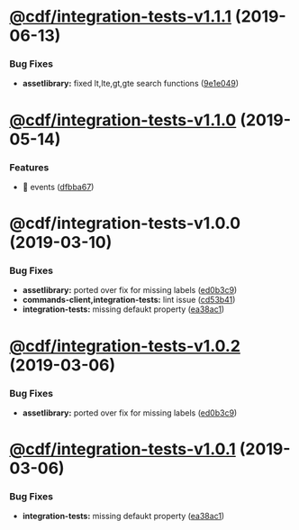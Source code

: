 # [@cdf/integration-tests-v1.1.1](https://git-codecommit.us-west-2.amazonaws.com/v1/repos/cdf-core/compare/@cdf/integration-tests-v1.1.0...@cdf/integration-tests-v1.1.1) (2019-06-13)


### Bug Fixes

* **assetlibrary:** fixed lt,lte,gt,gte search functions ([9e1e049](https://git-codecommit.us-west-2.amazonaws.com/v1/repos/cdf-core/commit/9e1e049))

# [@cdf/integration-tests-v1.1.0](https://git-codecommit.us-west-2.amazonaws.com/v1/repos/cdf-core/compare/@cdf/integration-tests-v1.0.0...@cdf/integration-tests-v1.1.0) (2019-05-14)


### Features

* 🎸 events ([dfbba67](https://git-codecommit.us-west-2.amazonaws.com/v1/repos/cdf-core/commit/dfbba67))

# @cdf/integration-tests-v1.0.0 (2019-03-10)


### Bug Fixes

* **assetlibrary:** ported over fix for missing labels ([ed0b3c9](https://git-codecommit.us-west-2.amazonaws.com/v1/repos/cdf-core/commit/ed0b3c9))
* **commands-client,integration-tests:** lint issue ([cd53b41](https://git-codecommit.us-west-2.amazonaws.com/v1/repos/cdf-core/commit/cd53b41))
* **integration-tests:** missing defaukt property ([ea38ac1](https://git-codecommit.us-west-2.amazonaws.com/v1/repos/cdf-core/commit/ea38ac1))

# [@cdf/integration-tests-v1.0.2](https://git-codecommit.us-west-2.amazonaws.com/v1/repos/cdf-core/compare/@cdf/integration-tests-v1.0.1...@cdf/integration-tests-v1.0.2) (2019-03-06)


### Bug Fixes

* **assetlibrary:** ported over fix for missing labels ([ed0b3c9](https://git-codecommit.us-west-2.amazonaws.com/v1/repos/cdf-core/commit/ed0b3c9))

# [@cdf/integration-tests-v1.0.1](https://git-codecommit.us-west-2.amazonaws.com/v1/repos/cdf-core/compare/@cdf/integration-tests-v1.0.0...@cdf/integration-tests-v1.0.1) (2019-03-06)


### Bug Fixes

* **integration-tests:** missing defaukt property ([ea38ac1](https://git-codecommit.us-west-2.amazonaws.com/v1/repos/cdf-core/commit/ea38ac1))
